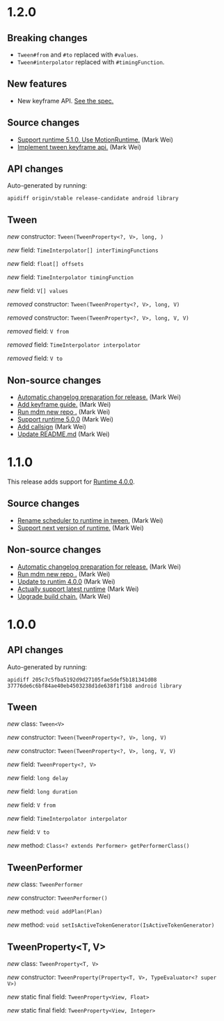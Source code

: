 # 1.2.0

## Breaking changes

* `Tween#from` and `#to` replaced with `#values`.
* `Tween#interpolator` replaced with `#timingFunction`.

## New features

* New keyframe API. [See the spec.](https://material-motion.github.io/material-motion/starmap/specifications/plans/Tween)

## Source changes

* [Support runtime 5.1.0. Use MotionRuntime.](https://github.com/material-motion/family-tween-android/commit/d3ae3596388114f2795a3b557b47c559c331c0fb) (Mark Wei)
* [Implement tween keyframe api.](https://github.com/material-motion/family-tween-android/commit/52009fdd1079c9d4d8fcf9b16028daab114efd23) (Mark Wei)

## API changes

Auto-generated by running:

    apidiff origin/stable release-candidate android library

## Tween<V>

*new* constructor: `Tween(TweenProperty<?, V>, long, )`

*new* field: `TimeInterpolator[] interTimingFunctions`

*new* field: `float[] offsets`

*new* field: `TimeInterpolator timingFunction`

*new* field: `V[] values`

*removed* constructor: `Tween(TweenProperty<?, V>, long, V)`

*removed* constructor: `Tween(TweenProperty<?, V>, long, V, V)`

*removed* field: `V from`

*removed* field: `TimeInterpolator interpolator`

*removed* field: `V to`



## Non-source changes

* [Automatic changelog preparation for release.](https://github.com/material-motion/family-tween-android/commit/aadcc3246cd71edb1e35bab17107d7832ca24e54) (Mark Wei)
* [Add keyframe guide.](https://github.com/material-motion/family-tween-android/commit/191cecb714ee276fd93cb12adc5034e9ae1fb628) (Mark Wei)
* [Run mdm new repo .](https://github.com/material-motion/family-tween-android/commit/e4e57cc0087174de1754dfbc64c1844602dc101c) (Mark Wei)
* [Support runtime 5.0.0](https://github.com/material-motion/family-tween-android/commit/87ee2ff952c7ee487b532816fe558beadca23abd) (Mark Wei)
* [Add callsign](https://github.com/material-motion/family-tween-android/commit/d660a8079ebaa224bf8278fb419bb6834186b929) (Mark Wei)
* [Update README.md](https://github.com/material-motion/family-tween-android/commit/792977d9cbc0d38912b1d8db27ad168a493f9de6) (Mark Wei)


# 1.1.0

This release adds support for [Runtime 4.0.0](https://github.com/material-motion/material-motion-runtime-android/releases/tag/4.0.0).

## Source changes

* [Rename scheduler to runtime in tween.](https://github.com/material-motion/material-motion-family-tween-android/commit/c1f16309858a27b23a92572e0184ef8e86f187d5) (Mark Wei)
* [Support next version of runtime.](https://github.com/material-motion/material-motion-family-tween-android/commit/d37d699710a71da906f4f30f30fc956250135237) (Mark Wei)


## Non-source changes

* [Automatic changelog preparation for release.](https://github.com/material-motion/material-motion-family-tween-android/commit/68145ad59d3d4c2530ffef3df4ec7e665044e5a1) (Mark Wei)
* [Run mdm new repo .](https://github.com/material-motion/material-motion-family-tween-android/commit/497723d3afcef96049c6da0972b9ecf6bd5a0876) (Mark Wei)
* [Update to runtim 4.0.0](https://github.com/material-motion/material-motion-family-tween-android/commit/c37658d97f3da111b97330319dbd02d297bfb074) (Mark Wei)
* [Actually support latest runtime](https://github.com/material-motion/material-motion-family-tween-android/commit/754db8ed3f6ad2e341bcb4fe104e2d4b2fd85f1a) (Mark Wei)
* [Upgrade build chain.](https://github.com/material-motion/material-motion-family-tween-android/commit/d1f53911fa015e21070db9a82d44f913e1e81f6e) (Mark Wei)

# 1.0.0

## API changes

Auto-generated by running:

    apidiff 205c7c5fba5192d9d27105fae5def5b181341d08 37776de6c6bf84ae40eb4503238d1de638f1f1b8 android library


## Tween<V>

*new* class: `Tween<V>`

*new* constructor: `Tween(TweenProperty<?, V>, long, V)`

*new* constructor: `Tween(TweenProperty<?, V>, long, V, V)`

*new* field: `TweenProperty<?, V>`

*new* field: `long delay`

*new* field: `long duration`

*new* field: `V from`

*new* field: `TimeInterpolator interpolator`

*new* field: `V to`

*new* method: `Class<? extends Performer> getPerformerClass()`


## TweenPerformer

*new* class: `TweenPerformer`

*new* constructor: `TweenPerformer()`

*new* method: `void addPlan(Plan)`

*new* method: `void setIsActiveTokenGenerator(IsActiveTokenGenerator)`


## TweenProperty<T, V>

*new* class: `TweenProperty<T, V>`

*new* constructor: `TweenProperty(Property<T, V>, TypeEvaluator<? super V>)`

*new* static final field: `TweenProperty<View, Float>`

*new* static final field: `TweenProperty<View, Integer>`
